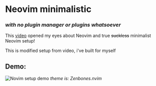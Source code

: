 # Neovim minimalistic
### _with no plugin manager or plugins whatsoever_

This [video](https://www.youtube.com/watch?v=skW3clVG5Fo) opened my eyes about Neovim and true ~~suckless~~ minimalist Neovim setup!

This is modified setup from video, i've built for myself

## Demo:
![Novim setup demo](https://gcdnb.pbrd.co/images/12jLjGleaYT4.png?o=1g)
_theme is: Zenbones.nvim_

